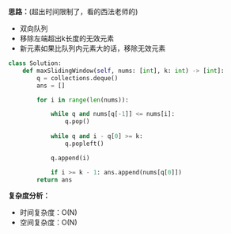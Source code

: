 **思路：**(超出时间限制了，看的西法老师的)
- 双向队列
- 移除左端超出k长度的无效元素
- 新元素如果比队列内元素大的话，移除无效元素

```python
class Solution:
    def maxSlidingWindow(self, nums: [int], k: int) -> [int]:
        q = collections.deque() 
        ans = []

        for i in range(len(nums)):

            while q and nums[q[-1]] <= nums[i]: 
                q.pop() 
                
            while q and i - q[0] >= k: 
                q.popleft() 

            q.append(i)

            if i >= k - 1: ans.append(nums[q[0]])
        return ans
```

**复杂度分析：**

- 时间复杂度：O(N)
- 空间复杂度：O(N)